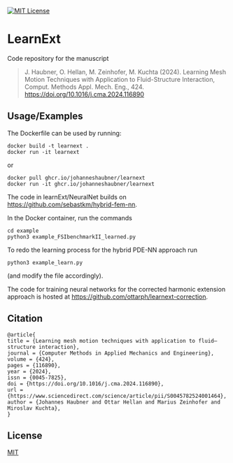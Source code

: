 [![MIT License](https://img.shields.io/github/license/JohannesHaubner/LearnExt)](https://choosealicense.com/licenses/mit/)

# LearnExt

Code repository for the manuscript
> J. Haubner, O. Hellan, M. Zeinhofer, M. Kuchta (2024). Learning Mesh Motion Techniques with Application to Fluid-Structure Interaction, Comput. Methods Appl. Mech. Eng., 424. https://doi.org/10.1016/j.cma.2024.116890

## Usage/Examples

The Dockerfile can be used by running:
```
docker build -t learnext .
docker run -it learnext
```
or
```
docker pull ghcr.io/johanneshaubner/learnext
docker run -it ghcr.io/johanneshaubner/learnext
```

The code in learnExt/NeuralNet builds on https://github.com/sebastkm/hybrid-fem-nn.

In the Docker container, run the commands

```
cd example
python3 example_FSIbenchmarkII_learned.py
```

To redo the learning process for the hybrid PDE-NN approach run 
```
python3 example_learn.py
```
(and modify the file accordingly).

The code for training neural networks for the corrected harmonic extension approach is hosted at https://github.com/ottarph/learnext-correction.

## Citation

```
@article{
title = {Learning mesh motion techniques with application to fluid–structure interaction},
journal = {Computer Methods in Applied Mechanics and Engineering},
volume = {424},
pages = {116890},
year = {2024},
issn = {0045-7825},
doi = {https://doi.org/10.1016/j.cma.2024.116890},
url = {https://www.sciencedirect.com/science/article/pii/S0045782524001464},
author = {Johannes Haubner and Ottar Hellan and Marius Zeinhofer and Miroslav Kuchta},
}
```

## License

[MIT](https://choosealicense.com/licenses/mit/)
